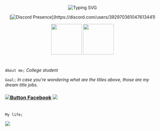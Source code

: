 
<div align="center">
  
  <a><img src="https://readme-typing-svg.demolab.com?font=Lato&size=40&duration=3000&pause=1000&color=9BF7DC&center=true&width=800&height=100&lines=Programmer;Developer;Cyber+Security+Expert" alt="Typing SVG" /></a>


  [![Discord Presence](https://lanyard.cnrad.dev/api/392970361047613441?bg=403f28&idleMessage=Probably%20Sleeping...)](https://discord.com/users/392970361047613441)

  <img src="https://cdn.jsdelivr.net/gh/devicons/devicon@latest/icons/python/python-original.svg" width="100" height="100" />
  <img src="https://cdn.jsdelivr.net/gh/devicons/devicon@latest/icons/linux/linux-original.svg" width="100" height="100" />
  
</div>

#

`About me;` *College student*

`Goal;` *In case you're wondering what are the titles above, those are my dream title jobs.*

### [![Button Facebook]][Facebook] ![](https://komarev.com/ghpvc/?username=ZzzSleepyy&style=for-the-badge)
[Facebook]: https://docs.google.com/forms/d/1OCa30FanvS3vaLqEHHSYlLCMyybwXyslSAfG2IQmQcs/edit 
[Button Facebook]: https://img.shields.io/badge/📲Contact-37a779?style=for-the-badge 

#

`My life;`

<img src="https://scontent.fmnl7-2.fna.fbcdn.net/v/t1.15752-9/494573340_724293846596077_8649067063159819317_n.jpg?_nc_cat=110&ccb=1-7&_nc_sid=9f807c&_nc_eui2=AeHjXw_TadKJQuGh2mXUoI4AJUGYbFbMcbklQZhsVsxxuYY3aDmoAbZFeDCWBOfvw_glEB4vZKjkBM9SrN5yWQ5o&_nc_ohc=EeO2qd3Tj1IQ7kNvwFX32QO&_nc_oc=AdnQ0bXN14iITr1Dgpk72ws3hS6SAArYk-osqhGlgJazVA0yfg41c3QUx9P7LZVPV30&_nc_zt=23&_nc_ht=scontent.fmnl7-2.fna&oh=03_Q7cD2QGrP3PD9flML2uuSZXhSko5TpQLX1EZTbBYszmQisHZ0g&oe=6848FDA9" />
